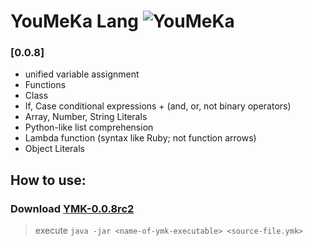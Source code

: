 # YouMeKa Lang ![YouMeKa](https://github.com/user-attachments/assets/f765c562-3443-4ee5-8142-d6e6bd38ede4)

### [0.0.8]
* unified variable assignment
* Functions
* Class
* If, Case conditional expressions + (and, or, not binary operators)
* Array, Number, String Literals
* Python-like list comprehension
* Lambda function (syntax like Ruby; not function arrows)
* Object Literals

## How to use:
### Download [YMK-0.0.8rc2](https://github.com/mczvc-biomew/YouMeKaLang/releases/download/0.0.8/YMK-0.0.8rc2.jar)

> execute
> ``java -jar <name-of-ymk-executable> <source-file.ymk>``
